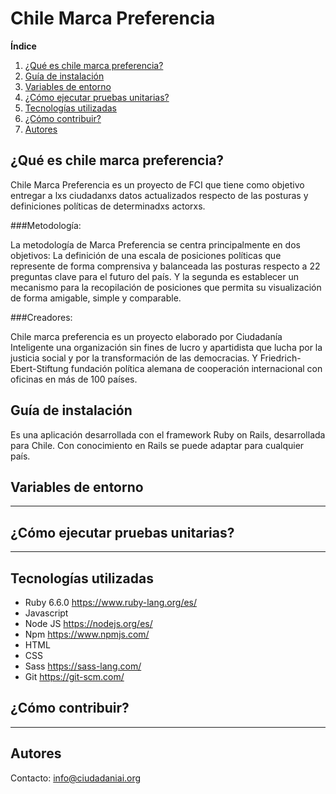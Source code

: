 # Chile Marca Preferencia

**Índice**
1.  [¿Qué es chile marca preferencia?](#id1)
2. [Guía de instalación](#id2)
3. [Variables de entorno](#id3)
4. [¿Cómo ejecutar pruebas unitarias?](#id4)
5. [Tecnologías utilizadas](#id5)
6. [¿Cómo contribuir?](#id5)
7. [Autores](#id6)


## ¿Qué es chile marca preferencia?<a name="id1"></a>

Chile Marca Preferencia es un proyecto de FCI que tiene como objetivo entregar a lxs ciudadanxs datos actualizados respecto de las posturas y definiciones políticas de determinadxs actorxs.

###Metodología:

La metodología de Marca Preferencia se centra principalmente en dos objetivos: 
La definición de una escala de posiciones políticas que represente de forma comprensiva y balanceada las posturas respecto a 22 preguntas clave para el futuro del país. Y la segunda es establecer un mecanismo para la recopilación de posiciones que permita su visualización de forma amigable, simple y comparable.

###Creadores:

Chile marca preferencia es un proyecto elaborado por Ciudadanía Inteligente una organización sin fines de lucro y apartidista que lucha por la justicia social y por la transformación de las democracias. Y Friedrich-Ebert-Stiftung fundación política alemana de cooperación internacional con oficinas en más de 100 países. 


## Guía de instalación<a name="id2"></a>

Es una aplicación desarrollada con el framework Ruby on Rails, desarrollada para Chile. Con conocimiento en Rails se puede adaptar para cualquier país.

## Variables de entorno<a name="id3"></a>

----

## ¿Cómo ejecutar pruebas unitarias?<a name="id4"></a>

----

## Tecnologías utilizadas<a name="id5"></a>

- Ruby 6.6.0 https://www.ruby-lang.org/es/
- Javascript
- Node JS https://nodejs.org/es/
- Npm https://www.npmjs.com/
- HTML
- CSS
- Sass https://sass-lang.com/
- Git https://git-scm.com/


## ¿Cómo contribuir?<a name="id6"></a>

----


## Autores<a name="id7"></a>

Contacto: info@ciudadaniai.org
